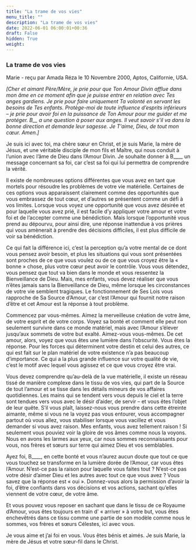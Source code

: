 ```yaml
---
title: "La trame de vos vies"
menu_title: ""
description: "La trame de vos vies"
date: 2022-06-01 06:00:01+00:36
draft: False
hidden: True
weight:
---
```

### La trame de vos vies

Marie - reçu par Amada Réza le 10 Novembre 2000, Aptos, Californie, USA.

*[Cher et aimant Père/Mère, je prie pour que Ton Amour Divin afflue dans mon âme en ce moment afin que je puisse entrer en relation avec Tes anges gardiens. Je prie pour faire uniquement Ta volonté en servant les besoins de Tes enfants. Protège-moi de toute influence d’esprits inférieurs – je prie pour avoir foi en la puissance de Ton Amour pour me guider et me protéger. B__ a une question à poser aux anges. Il veut savoir s’il va dans la bonne direction et demande leur sagesse. Je T’aime, Dieu, de tout mon cœur. Amen.]*

Je suis ici avec toi, ma chère sœur en Christ, et je suis Marie, la mère de Jésus, et une véritable disciple de mon fils et Maître, qui nous conduit à l’union avec l’âme de Dieu dans l’Amour Divin. Je souhaite donner à B____ un message concernant sa foi, car c’est sa foi qui lui permettra de comprendre la vérité.

Il existe de nombreuses options différentes que vous avez en tant que mortels pour résoudre les problèmes de votre vie matérielle. Certaines de ces options vous apparaissent clairement comme des opportunités que vous embrassez de tout cœur, et d’autres se présentent comme un défi à vos limites. Lorsque vous voyez une opportunité que vous avez désirée et pour laquelle vous avez prié, il est facile d’y appliquer votre amour et votre foi et de l’accepter comme une bénédiction. Mais lorsque l’opportunité vous prend au dépourvu, pour ainsi dire, une réponse inattendue à vos prières qui vous amènerait à prendre des décisions difficiles, il est plus difficile de voir sa bénédiction.

Ce qui fait la différence ici, c’est la perception qu’a votre mental de ce dont vous pensez avoir besoin, et plus les situations qui vous sont présentées sont proches de ce que vous voulez ou de ce que vous croyez être la « bonne » chose, plus votre cœur peut avoir le contrôle. Vous vous détendez, vous pensez que tout va bien dans le monde et vous ressentez la Bienveillance de Dieu. Mais, mes enfants, vous devez réaliser que vous n’êtes jamais sans la Bienveillance de Dieu, même lorsque les circonstances de votre vie semblent tragiques. Le fonctionnement de Ses Lois vous rapproche de Sa Source d’Amour, car c’est l’Amour qui fournit notre raison d’être et cet Amour est la réponse à tout problème.

Commencez par vous-mêmes. Aimez la merveilleuse création de votre âme, de votre esprit et de votre corps. Voyez sa bonté et comment elle peut non seulement survivre dans ce monde matériel, mais avec l’Amour s’élever jusqu’aux sommets de votre but exalté. Aimez-vous vous-mêmes. De cet amour, alors, voyez que vous êtes une lumière dans l’obscurité. Vous êtes la réponse. Pour les forces qui déterminent votre destin et celui des autres, ce qui est fait sur le plan matériel de votre existence n’a pas beaucoup d’importance. Ce qui a la plus grande influence sur votre qualité de vie, c’est le motif avec lequel vous agissez et ce que vous croyez être vrai.

Vous devez comprendre qu’au-delà de la vue matérielle, il existe un réseau tissé de manière complexe dans le tissu de vos vies, qui part de la Source de tout l’amour et se tisse dans les détails mineurs de vos affaires quotidiennes. Les mains qui se tendent vers vous depuis le ciel et la terre sont tendues vers vous avec le désir d’aider, de servir – et vous êtes l’objet de leur quête. S’il vous plaît, laissez-nous vous prendre dans cette étreinte aimante, même si vous ne la voyez pas vous entourer, vous accompagner partout où vous allez, vous stabiliser lorsque vous vacillez et vous demander si vous avez raison. Mes enfants, vous avez tellement raison ! Si seulement vous pouviez voir la gloire de vos âmes comme nous la voyons. Nous en avons les larmes aux yeux, car nous sommes reconnaissants pour vous, nos frères et sœurs sur terre qui aimez Dieu et vos semblables.

Ayez foi, B____, en cette bonté et vous n’aurez aucun doute que tout ce que vous touchez se transforme en la lumière dorée de l’Amour, car vous êtes l’Amour. N’est-ce pas la raison pour laquelle vous faites tout ? N’est-ce pas votre désir d’aimer Dieu et les autres avec tout ce que vous avez ? Vous savez que la réponse est « oui ». Donnez-vous alors la permission d’avoir la foi, d’être confiants dans vos décisions et vos actions, sachant qu’elles viennent de votre cœur, de votre âme.

Et vous pouvez vous reposer en sachant que dans le tissu de ce Royaume d’Amour, vous êtes toujours en train d' « arriver » à votre but, vous êtes enchevêtrés dans ce tissu comme une partie de son modèle comme nous le sommes, vos frères et sœurs Célestes, ici avec vous.

Je vous aime et j’ai foi en vous. Vous êtes bénis et aimés. Je suis Marie, la mère de Jésus et votre sœur-fil dans le Christ.
